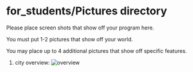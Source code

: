 # for_students/Pictures directory

Please place screen shots that show off your program here.

You must put 1-2 pictures that show off your world.

You may place up to 4 additional pictures that show off specific features.

1. city overview:
![overview](https://user-images.githubusercontent.com/52982585/80855188-996c7080-8c04-11ea-8d68-42123b43d4fd.jpg)

